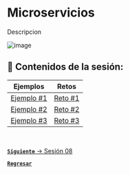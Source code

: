 # Microservicios

Descripcion

![image](https://user-images.githubusercontent.com/110350110/235717766-1b0c1d65-42d1-4ddf-8c6b-07529a580575.png)


## :bookmark_tabs: Contenidos de la sesión:

| **Ejemplos**                           | **Retos**                     |
|----------------------------------------|-------------------------------|
| [Ejemplo #1](./work/Ejemplos/Ejemplo1) | [Reto #1](./work/Retos/Reto1) |
| [Ejemplo #2](./work/Ejemplos/Ejemplo2) | [Reto #2](./work/Retos/Reto2) |
| [Ejemplo #3](./work/Ejemplos/Ejemplo3) | [Reto #3](./work/Retos/Reto3) |

<br>

[**`Siguiente`** -> Sesión 08](../Sesion8)

[**`Regresar`**](../../../)
